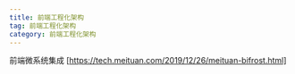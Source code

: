 ```yaml
---
title: 前端工程化架构
tag: 前端工程化架构
category: 前端工程化架构
---
```


前端微系统集成 [https://tech.meituan.com/2019/12/26/meituan-bifrost.html]